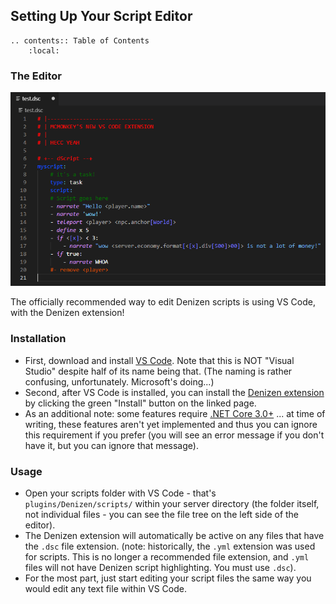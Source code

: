 Setting Up Your Script Editor
-----------------------------

```eval_rst
.. contents:: Table of Contents
    :local:
```

### The Editor

![](images/scripteditor.png)

The officially recommended way to edit Denizen scripts is using VS Code, with the Denizen extension!

### Installation

- First, download and install [VS Code](https://code.visualstudio.com/). Note that this is NOT "Visual Studio" despite half of its name being that. <span class="parens">(The naming is rather confusing, unfortunately. Microsoft's doing...)</span>
- Second, after VS Code is installed, you can install the [Denizen extension](https://marketplace.visualstudio.com/items?itemName=DenizenScript.denizenscript) by clicking the green "Install" button on the linked page.
- As an additional note: some features require [.NET Core 3.0+](https://dotnet.microsoft.com/download/dotnet-core/3.0) ... at time of writing, these features aren't yet implemented and thus you can ignore this requirement if you prefer (you will see an error message if you don't have it, but you can ignore that message).

### Usage

- Open your scripts folder with VS Code - that's `plugins/Denizen/scripts/` within your server directory <span class="parens">(the folder itself, not individual files - you can see the file tree on the left side of the editor)</span>.
- The Denizen extension will automatically be active on any files that have the `.dsc` file extension. <span class="parens">(note: historically, the `.yml` extension was used for scripts. This is no longer a recommended file extension, and `.yml` files will not have Denizen script highlighting. You must use `.dsc`).
- For the most part, just start editing your script files the same way you would edit any text file within VS Code.
